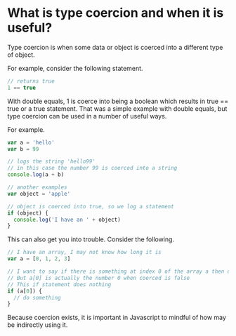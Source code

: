 # What is type coercion and when it is useful?

Type coercion is when some data or object is coerced into a different type of object.

For example, consider the following statement.

```javascript
// returns true
1 == true
```

With double equals, 1 is coerce into being a boolean which results in true == true or a true statement. That was a simple example with double equals, but type coercion can be used in a number of useful ways.

For example.

```javascript
var a = 'hello'
var b = 99

// logs the string 'hello99'
// in this case the number 99 is coerced into a string
console.log(a + b)

// another examples
var object = 'apple'

// object is coerced into true, so we log a statement
if (object) {
  console.log('I have an ' + object)
}
```

This can also get you into trouble. Consider the following.

```javascript
// I have an array, I may not know how long it is
var a = [0, 1, 2, 3]

// I want to say if there is something at index 0 of the array a then do something
// But a[0] is actually the number 0 when coerced is false
// This if statement does nothing
if (a[0]) {
  // do something
}
```

Because coercion exists, it is important in Javascript to mindful of how may be indirectly using it.